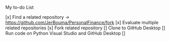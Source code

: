 My to-do List

[x] Find a related repository -> https://github.com/JerBouma/PersonalFinance/fork
[x] Evaluate multiple related repositories 
[x] Fork related repository 
[] Clone to GitHub Desktop 
[] Run code on Python Visual Studio and GitHub Desktop 
[] 
